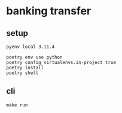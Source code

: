 # banking transfer

## setup
```
pyenv local 3.11.4

poetry env use python
poetry config virtualenvs.in-project true
poetry install
poetry shell
```

## cli

```
make run
```